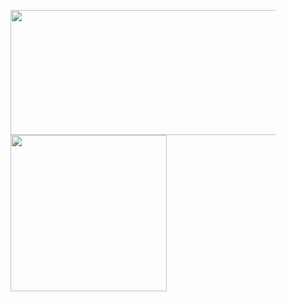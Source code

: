 <figure>
	<img src="https://wakatime.com/share/@0858d29e-7a84-490e-88b5-48d3025496c9/5c1e0af5-ee8e-471d-9d52-ece7651a530d.png" width="500" height="200"/>
	<img src="https://wakatime.com/share/@0858d29e-7a84-490e-88b5-48d3025496c9/dc69b4f4-4c51-423a-9251-db0d32057973.png" width="250" height="250"/>
</figure>
<!--Hi there 👋

<!--
**ravendark888/ravendark888** is a ✨ _special_ ✨ repository because its `README.md` (this file) appears on your GitHub profile.
<!--
Here are some ideas to get you started:
<--
- 🔭 I’m currently working on ...
- 🌱 I’m currently learning ...
- 👯 I’m looking to collaborate on ...
- 🤔 I’m looking for help with ...
- 💬 Ask me about ...
- 📫 How to reach me: ...
- 😄 Pronouns: ...
- ⚡ Fun fact: ...
-->
